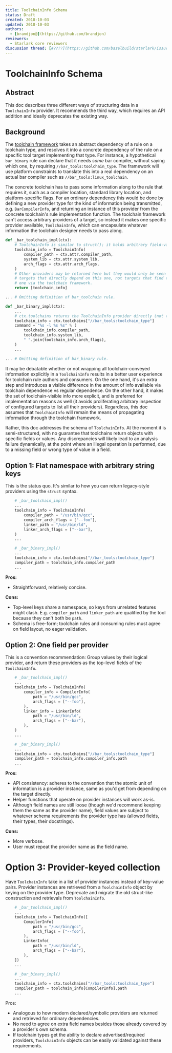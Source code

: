 ```yaml
---
title: ToolchainInfo Schema
status: Draft
created: 2018-10-03
updated: 2018-10-03
authors:
  - [brandjon@](https://github.com/brandjon)
reviewers:
  - Starlark core reviewers
discussion thread: [#????](https://github.com/bazelbuild/starlark/issues/????)
---
```


# ToolchainInfo Schema

## Abstract

This doc describes three different ways of structuring data in a `ToolchainInfo` provider. It recommends the third way, which requires an API addition and ideally deprecates the existing way.

## Background

The [toolchain framework](https://docs.bazel.build/versions/master/toolchains.html) takes an abstract dependency of a rule on a toolchain type, and resolves it into a concrete dependency of the rule on a specific tool target implementing that type. For instance, a hypothetical `bar_binary` rule can declare that it needs *some* bar compiler, without saying which one, by requiring `//bar_tools:toolchain_type`. The framework will use platform constraints to translate this into a real dependency on an actual bar compiler such as `//bar_tools:linux_toolchain`.

The concrete toolchain has to pass some information along to the rule that requires it, such as a compiler location, standard library location, and platform-specific flags. For an ordinary dependency this would be done by defining a new provider type for the kind of information being transmitted, e.g. `BarCompilerInfo`, and returning an instance of this provider from the concrete toolchain's rule implementation function. The toolchain framework can't access arbitrary providers of a target, so instead it makes one specific provider available, `ToolchainInfo`, which can encapsulate whatever information the toolchain designer needs to pass along.

```python
def _bar_toolchain_impl(ctx):
    # ToolchainInfo is similar to struct(); it holds arbitrary field-value pairs.
    toolchain_info = ToolchainInfo(
        compiler_path = ctx.attr.compiler_path,
        system_lib = ctx.attr.system_lib,
        arch_flags = ctx.attr.arch_flags,
    )
    # Other providers may be returned here but they would only be seen by
    # targets that directly depend on this one, not targets that find this
    # one via the toolchain framework.
    return [toolchain_info]

... # Omitting definition of bar_toolchain rule.

def _bar_binary_impl(ctx):
    ...
    # ctx.toolchains returns the ToolchainInfo provider directly (not the Target object).
    toolchain_info = ctx.toolchains["//bar_tools:toolchain_type"]
    command = "%s -l %s %s" % (
        toolchain_info.compiler_path,
        toolchain_info.system_lib,
        " ".join(toolchain_info.arch_flags),
    )
    ...

... # Omitting definition of bar_binary rule.
```

It may be debatable whether or not wrapping all toolchain-conveyed information explicitly in a `ToolchainInfo` results in a better user experience for toolchain rule authors and consumers. On the one hand, it's an extra step and introduces a visible difference in the amount of info available via toolchain dependence vs regular dependence. On the other hand, it makes the set of toolchain-visible info more explicit, and is preferred for implementation reasons as well (it avoids proliferating arbitrary inspection of configured targets to list all their providers). Regardless, this doc assumes that `ToolchainInfo` will remain the means of propagating information through the toolchain framework.

Rather, this doc addresses the schema of `ToolchainInfo`. At the moment it is semi-structured, with no guarantee that toolchains return objects with specific fields or values. Any discrepancies will likely lead to an analysis failure dynamically, at the point where an illegal operation is performed, due to a missing field or wrong type of value in a field.

## Option 1: Flat namespace with arbitrary string keys

This is the status quo. It's similar to how you can return legacy-style providers using the `struct` syntax.

```python
    # _bar_toolchain_impl()
    ...
    toolchain_info = ToolchainInfo(
        compiler_path = "/usr/bin/gcc",
        compiler_arch_flags = ["--foo"],
        linker_path = "/usr/bin/ld",
        linker_arch_flags = ["--bar"],
    )
    ...

    # _bar_binary_impl()
    ...
    toolchain_info = ctx.toolchains["//bar_tools:toolchain_type"]
    compiler_path = toolchain_info.compiler_path
    ...
```

**Pros:**
- Straightforward, relatively concise.

**Cons:**
- Top-level keys share a namespace, so keys from unrelated features might clash. E.g. `compiler_path` and `linker_path` are qualified by the tool because they can't both be `path`.
- Schema is free-form; toolchain rules and consuming rules must agree on field layout, no eager validation.

## Option 2: One field per provider

This is a convention recommendation: Group values by their logical provider, and return these providers as the top-level fields of the `ToolchainInfo`.

```python
    # _bar_toolchain_impl()
    ...
    toolchain_info = ToolchainInfo(
        compiler_info = CompilerInfo(
            path = "/usr/bin/gcc",
            arch_flags = ["--foo"],
        ),
        linker_info = LinkerInfo(
            path = "/usr/bin/ld",
            arch_flags = ["--bar"],
        ),
    )
    ...

    # _bar_binary_impl()
    ...
    toolchain_info = ctx.toolchains["//bar_tools:toolchain_type"]
    compiler_path = toolchain_info.compiler_info.path
    ...
```

**Pros:**
- API consistency: adheres to the convention that the atomic unit of information is a provider instance, same as you'd get from depending on the target directly.
- Helper functions that operate on provider instances will work as-is.
- Although field names are still loose (though we'd recommend keeping them the same as the provider name), field values are subject to whatever schema requirements the provider type has (allowed fields, their types, their docstrings).

**Cons:**
- More verbose.
- User must repeat the provider name as the field name.

# Option 3: Provider-keyed collection

Have `ToolchainInfo` take in a list of provider instances instead of key-value pairs. Provider instances are retrieved from a `ToolchainInfo` object by keying on the provider type. Deprecate and migrate the old struct-like construction and retrievals from `ToolchainInfo`.

```python
    # _bar_toolchain_impl()
    ...
    toolchain_info = ToolchainInfo([
        CompilerInfo(
            path = "/usr/bin/gcc",
            arch_flags = ["--foo"],
        ),
        LinkerInfo(
            path = "/usr/bin/ld",
            arch_flags = ["--bar"],
        ),
    ])
    ...

    # _bar_binary_impl()
    ...
    toolchain_info = ctx.toolchains["//bar_tools:toolchain_type"]
    compiler_path = toolchain_info[CompilerInfo].path
    ...
```

Pros:
- Analogous to how modern declared/symbolic providers are returned and retrieved for ordinary dependencies.
- No need to agree on extra field names besides those already covered by a provider's own schema.
- If toolchain types get the ability to declare advertised/required providers, `ToolchainInfo` objects can be easily validated against these requirements.

